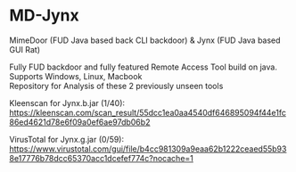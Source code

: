 # MD-Jynx
MimeDoor (FUD Java based back CLI backdoor) &amp; Jynx (FUD Java based GUI Rat)

Fully FUD backdoor and fully featured Remote Access Tool build on java. <br>
Supports Windows, Linux, Macbook <br>
Repository for Analysis of these 2 previously unseen tools

Kleenscan for Jynx.b.jar (1/40): 
https://kleenscan.com/scan_result/55dcc1ea0aa4540df646895094f44e1fc86ed4621d78e6f09a0ef6ae97db06b2

VirusTotal for Jynx.g.jar (0/59):
https://www.virustotal.com/gui/file/b4cc981309a9eaa62b1222ceaed55b938e17776b78dcc65370acc1dcefef774c?nocache=1
